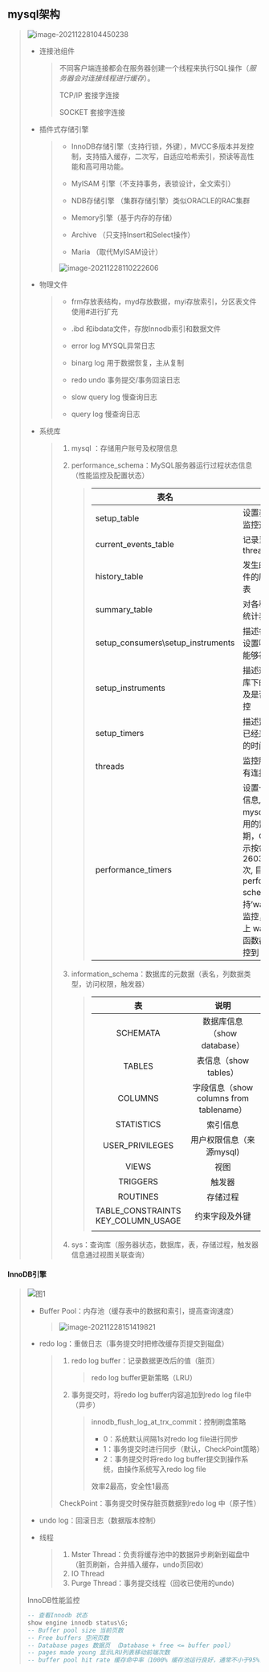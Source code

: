 ## mysql架构

> ![image-20211228104450238](image-20211228104450238.png)  
>
> - 连接池组件
>
>   > 不同客户端连接都会在服务器创建一个线程来执行SQL操作（*服务器会对连接线程进行缓存*）。
>   >
>   > TCP/IP 套接字连接
>   >
>   > SOCKET 套接字连接
>
> - 插件式存储引擎
>
>   > - InnoDB存储引擎（支持行锁，外键），MVCC多版本并发控制，支持插入缓存，二次写，自适应哈希索引，预读等高性能和高可用功能。
>   >
>   > - MyISAM 引擎（不支持事务，表锁设计，全文索引） 
>   >
>   > - NDB存储引擎 （集群存储引擎）类似ORACLE的RAC集群
>   > - Memory引擎（基于内存的存储）
>   > - Archive （只支持Insert和Select操作）
>   > - Maria （取代MyISAM设计）
>   >
>   > ![image-20211228110222606](image-20211228110222606.png) 
>
> - 物理文件
>
>   > - frm存放表结构，myd存放数据，myi存放索引，分区表文件使用#进行扩充
>   >
>   > - .ibd 和ibdata文件，存放Innodb索引和数据文件
>   >
>   > - error log  MYSQL异常日志
>   >
>   > - binarg log 用于数据恢复，主从复制
>   >
>   > - redo undo 事务提交/事务回滚日志
>   >
>   > - slow query log 慢查询日志
>   >
>   > - query log 慢查询日志
>
> - 系统库
>
>   > 1. mysql ：存储用户账号及权限信息
>   >
>   > 2. performance_schema：MySQL服务器运行过程状态信息（性能监控及配置状态）
>   >
>   >    > | 表名                              | 注释                                                         |
>   >    > | --------------------------------- | ------------------------------------------------------------ |
>   >    > | setup_table                       | 设置表，配置监控选项                                         |
>   >    > | current_events_table              | 记录当前那些thread                                           |
>   >    > | history_table                     | 发生的各种事件的历史记录表                                   |
>   >    > | summary_table                     | 对各种事件的统计表                                           |
>   >    > | setup_consumers\setup_instruments | 描述各种事件, 设置哪些事件能够被收集                         |
>   >    > | setup_instruments                 | 描述这个数据库下的表名以及是否开启监控                       |
>   >    > | setup_timers                      | 描述监控选项已经采样频率的时间间隔                           |
>   >    > | threads                           | 监控服务器所有连接                                           |
>   >    > | performance_timers                | 设置一些监控信息, 指定mysql服务可用的监控周期，CYCLE表示按每秒检测2603393034次, 目前 performance-schema 只支持’wait’时间的监控，代码树上 wait/ 下的函数都可以监控到 |
>   >
>   > 3. information_schema：数据库的元数据（表名，列数据类型，访问权限，触发器）
>   >
>   >    > |                  表                   |                  说明                   |
>   >    > | :-----------------------------------: | :-------------------------------------: |
>   >    > |               SCHEMATA                |       数据库信息（show database）       |
>   >    > |                TABLES                 |          表信息（show tables）          |
>   >    > |                COLUMNS                | 字段信息（show columns from tablename） |
>   >    > |              STATISTICS               |                索引信息                 |
>   >    > |            USER_PRIVILEGES            |        用户权限信息（来源mysql)         |
>   >    > |                 VIEWS                 |                  视图                   |
>   >    > |               TRIGGERS                |                 触发器                  |
>   >    > |               ROUTINES                |                存储过程                 |
>   >    > | TABLE_CONSTRAINTS<br>KEY_COLUMN_USAGE |             约束字段及外键              |
>   >    > |                                       |                                         |
>   >
>   > 4. sys：查询库（服务器状态，数据库，表，存储过程，触发器信息通过视图关联查询）

#### **InnoDB引擎**

> ![图1](image-20211223145856095.png) 
>
> - Buffer Pool：内存池（缓存表中的数据和索引，提高查询速度）
>
>   > ![image-20211228151419821](image-20211228151419821.png) 
>
> - redo log：重做日志（事务提交时把修改缓存页提交到磁盘）
>
>   > 1. redo log buffer：记录数据更改后的值（脏页）
>   >
>   >    > redo log buffer更新策略（LRU）
>   >
>   > 2. 事务提交时，将redo log buffer内容追加到redo log file中（异步）
>   >
>   >    > innodb_flush_log_at_trx_commit：控制刷盘策略
>   >    >
>   >    > - 0：系统默认间隔1s对redo log file进行同步
>   >    > - 1：事务提交时进行同步（默认，CheckPoint策略）
>   >    > - 2：事务提交时将redo log buffer提交到操作系统，由操作系统写入redo log file
>   >    >
>   >    > 效率2最高，安全性1最高
>   >
>   > CheckPoint：事务提交时保存脏页数据到redo log 中（原子性）
>
> - undo log：回滚日志（数据版本控制）
>
>   > 
>
> - 线程
>
>   > 1. Mster Thread：负责将缓存池中的数据异步刷新到磁盘中（脏页刷新，合并插入缓存，undo页回收）
>   > 2. IO Thread
>   > 3. Purge Thread：事务提交线程（回收已使用的undo)
>
> InnoDB性能监控
>
> ~~~SQL
> -- 查看Innodb 状态
> show engine innodb status\G;
> -- Buffer pool size 当前页数
> -- Free buffers 空闲页数
> -- Database pages 数据页 （Database + free <= buffer pool）
> -- pages made young 显示LRU列表移动前端次数
> -- buffer pool hit rate 缓存命中率（1000% 缓存池运行良好，通常不小于95%，小于95%存在全表扫描引起的LRU表污染）
> ~~~





